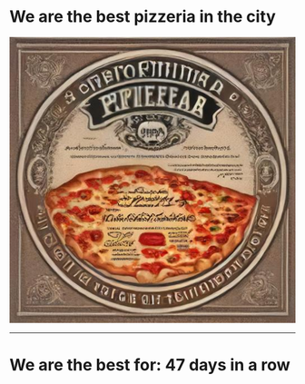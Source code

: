 # We are the best pizzeria in the city

![Certificate of the best pizzeria](photos/certificate.jpg)

--- 

# We are the best for: 47 days in a row